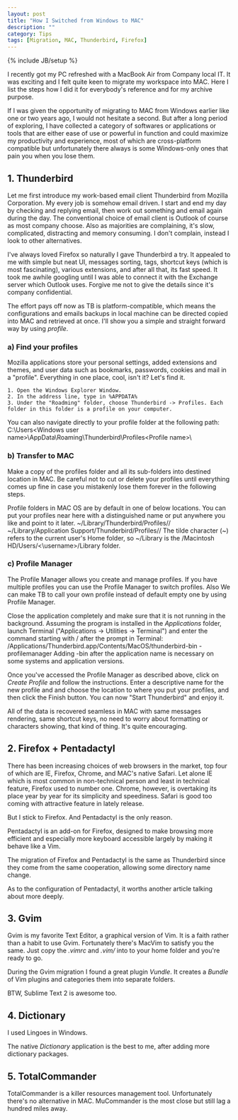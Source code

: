 ```yaml
---
layout: post
title: "How I Switched from Windows to MAC"
description: ""
category: Tips
tags: [Migration, MAC, Thunderbird, Firefox]
---
```

{% include JB/setup %}

I recently got my PC refreshed with a MacBook Air from Company local IT. It was exciting and I felt quite keen to migrate my workspace into MAC. Here I list the steps how I did it for everybody's reference and for my archive purpose. 

If I was given the opportunity of migrating to MAC from Windows earlier like one or two years ago, I would not hesitate a second. But after a long period of exploring, I have collected a category of softwares or applications or tools that are either ease of use or powerful in function and could maximize my productivity and experience, most of which are cross-platform compatible but unfortunately there always is some Windows-only ones that pain you when you lose them.

## 1. Thunderbird

Let me first introduce my work-based email client Thunderbird from Mozilla Corporation. My every job is somehow email driven. I start and end my day by checking and replying email, then work out something and email again during the day. The conventional choice of email client is Outlook of course as most company choose. Also as majorities are complaining, it's slow, complicated, distracting and memory consuming. I don't complain, instead I look to other alternatives. 

I've always loved Firefox so naturally I gave Thunderbird a try. It appealed to me with simple but neat UI, messages sorting, tags, shortcut keys (which is most fascinating), various extensions, and after all that, its fast speed. It took me awhile googling until I was able to connect it with the Exchange server which Outlook uses. Forgive me not to give the details since it's company confidential. 

The effort pays off now as TB is platform-compatible, which means the configurations and emails backups in local machine can be directed copied into MAC and retrieved at once. I'll show you a simple and straight forward way by using _profile_.

### a) Find your profiles
Mozilla applications store your personal settings, added extensions and themes, and user data such as bookmarks, passwords, cookies and mail in a "profile". Everything in one place, cool, isn't it? Let's find it.

	1. Open the Windows Explorer Window.
	2. In the address line, type in %APPDATA%
	3. Under the "Roadming" folder, choose Thunderbird -> Profiles. Each folder in this folder is a profile on your computer.

You can also navigate directly to your profile folder at the following path:
	C:\Users\<Windows user name>\AppData\Roaming\Thunderbird\Profiles\<Profile name>\

### b) Transfer to MAC
Make a copy of the profiles folder and all its sub-folders into destined location in MAC. Be careful not to cut or delete your profiles until everything comes up fine in case you mistakenly lose them forever in the following steps.

Profile folders in MAC OS are by default in one of below locations. You can put your profiles near here with a distinguished name or put anywhere you like and point to it later.
	~/Library/Thunderbird/Profiles/<Profile name>/
	~/Library/Application Support/Thunderbird/Profiles/<Profile name>/
The tilde character (~) refers to the current user's Home folder, so ~/Library is the /Macintosh HD/Users/<\username>/Library folder.

### c) Profile Manager
The Profile Manager allows you create and manage profiles. If you have multiple profiles you can use the Profile Manager to switch profiles. Also
We can make TB to call your own profile instead of default empty one by using Profile Manager.

Close the application completely and make sure that it is not running in the background. Assuming the program is installed in the _Applications_ folder, launch Terminal ("Applications -> Utilities -> Terminal") and enter the command starting with / after the prompt in Terminal:
	/Applications/Thunderbird.app/Contents/MacOS/thunderbird-bin -profilemanager
Adding -bin after the application name is necessary on some systems and application versions. 

Once you've accessed the Profile Manager as described above, click on _Create Profile_ and follow the instructions. Enter a descriptive name for the new profile and and choose the location to where you put your profiles, and then click the Finish button. You can now "Start Thunderbird" and enjoy it.

All of the data is recovered seamless in MAC with same messages rendering, same shortcut keys, no need to worry about formatting or characters showing, that kind of thing. It's quite encouraging.

## 2. Firefox + Pentadactyl

There has been increasing choices of web browsers in the market, top four of which are IE, Firefox, Chrome, and MAC's native Safari. Let alone IE which is most common in non-technical person and least in technical feature, Firefox used to number one. Chrome, however, is overtaking its place year by year for its simplicity and speediness. Safari is good too coming with attractive feature in lately release. 

But I stick to Firefox. And Pentadactyl is the only reason. 

Pentadactyl is an add-on for Firefox, designed to make browsing more efficient and especially more keyboard accessible largely by making it behave like a Vim. 

The migration of Firefox and Pentadactyl is the same as Thunderbird since they come from the same cooperation, allowing some directory name change. 

As to the configuration of Pentadactyl, it worths another article talking about more deeply.

## 3. Gvim

Gvim is my favorite Text Editor, a graphical version of Vim. It is a faith rather than a habit to use Gvim. Fortunately there's MacVim to satisfy you the same. Just copy the _.vimrc_ and _.vim/_ into to your home folder and you're ready to go.

During the Gvim migration I found a great plugin _Vundle_. It creates a _Bundle_ of Vim plugins and categories them into separate folders.

BTW, Sublime Text 2 is awesome too.

## 4. Dictionary

I used Lingoes in Windows. 

The native _Dictionary_ application is the best to me, after adding more dictionary packages. 

## 5. TotalCommander

TotalCommander is a killer resources management tool. Unfortunately there's no alternative in MAC. MuCommander is the most close but still lag a hundred miles away.  




